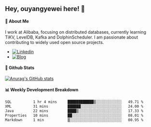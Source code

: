 ## Hey, ouyangyewei here! :wave:

#### :rocket: About Me
I work at Alibaba, focusing on distributed databases, currently learning TiKV, LevelDB, Kafka and DolphinScheduler. I am passionate about contributing to widely used open source projects.

- [![Linkedin](https://img.shields.io/badge/LinkedIn-ouyangyewei-blue)](https://www.linkedin.com/in/ouyangyewei/)
- [![Blog](https://img.shields.io/badge/Blog-yeweiouyang-orange)](https://blog.csdn.net/yeweiouyang)

#### :star2: Github Stats
[![Anurag's GitHub stats](https://github-readme-stats.vercel.app/api?username=ouyangyewei&show_icons=true&cache_seconds=3600&theme=tokyonight)](https://github.com/anuraghazra/github-readme-stats)

#### :bar_chart: Weekly Development Breakdown
<!--START_SECTION:waka-->

```txt
SQL          1 hr 4 mins     ████████████▒░░░░░░░░░░░░   49.71 %
XML          31 mins         ██████░░░░░░░░░░░░░░░░░░░   24.00 %
Java         22 mins         ████▒░░░░░░░░░░░░░░░░░░░░   17.33 %
Properties   10 mins         ██░░░░░░░░░░░░░░░░░░░░░░░   08.01 %
Markdown     1 min           ▒░░░░░░░░░░░░░░░░░░░░░░░░   00.95 %
```

<!--END_SECTION:waka-->
